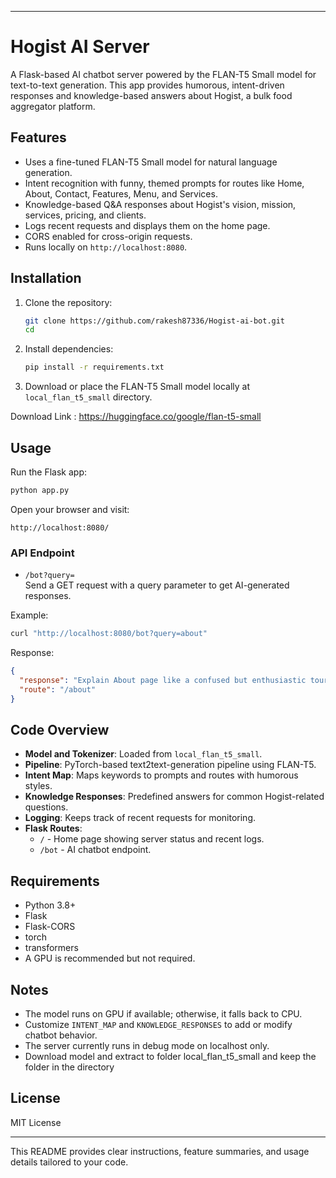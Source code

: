 
---

# Hogist AI Server

A Flask-based AI chatbot server powered by the FLAN-T5 Small model for text-to-text generation. This app provides humorous, intent-driven responses and knowledge-based answers about Hogist, a bulk food aggregator platform.

## Features

- Uses a fine-tuned FLAN-T5 Small model for natural language generation.
- Intent recognition with funny, themed prompts for routes like Home, About, Contact, Features, Menu, and Services.
- Knowledge-based Q&A responses about Hogist's vision, mission, services, pricing, and clients.
- Logs recent requests and displays them on the home page.
- CORS enabled for cross-origin requests.
- Runs locally on `http://localhost:8080`.

## Installation

1. Clone the repository:
   ```bash
   git clone https://github.com/rakesh87336/Hogist-ai-bot.git
   cd 
   ```

2. Install dependencies:
   ```bash
   pip install -r requirements.txt
   ```

3. Download or place the FLAN-T5 Small model locally at `local_flan_t5_small` directory.

Download Link : https://huggingface.co/google/flan-t5-small

## Usage

Run the Flask app:
```bash
python app.py
```

Open your browser and visit:
```
http://localhost:8080/
```

### API Endpoint

- `/bot?query=`  
  Send a GET request with a query parameter to get AI-generated responses.

Example:
```bash
curl "http://localhost:8080/bot?query=about"
```

Response:
```json
{
  "response": "Explain About page like a confused but enthusiastic tour guide lost in his own city.",
  "route": "/about"
}
```

## Code Overview

- **Model and Tokenizer**: Loaded from `local_flan_t5_small`.
- **Pipeline**: PyTorch-based text2text-generation pipeline using FLAN-T5.
- **Intent Map**: Maps keywords to prompts and routes with humorous styles.
- **Knowledge Responses**: Predefined answers for common Hogist-related questions.
- **Logging**: Keeps track of recent requests for monitoring.
- **Flask Routes**:  
  - `/` - Home page showing server status and recent logs.  
  - `/bot` - AI chatbot endpoint.

## Requirements

- Python 3.8+
- Flask
- Flask-CORS
- torch
- transformers
- A GPU is recommended but not required.

## Notes

- The model runs on GPU if available; otherwise, it falls back to CPU.
- Customize `INTENT_MAP` and `KNOWLEDGE_RESPONSES` to add or modify chatbot behavior.
- The server currently runs in debug mode on localhost only.
- Download model and extract to folder local_flan_t5_small and keep the folder in the directory 

## License

MIT License

---

This README provides clear instructions, feature summaries, and usage details tailored to your code.
